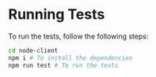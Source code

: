 # Running Tests

To run the tests, follow the following steps:

```bash
cd node-client
npm i # To install the dependencies
npm run test # To run the tests
```
